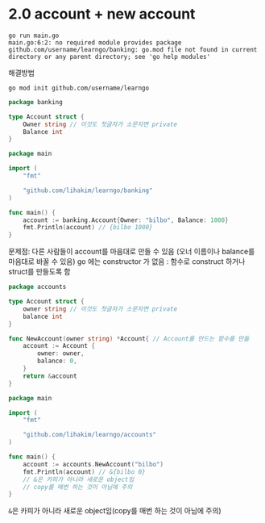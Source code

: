 # 2.0 account + new account

```
go run main.go
main.go:6:2: no required module provides package github.com/username/learngo/banking: go.mod file not found in current directory or any parent directory; see 'go help modules'
```

해결방법

```
go mod init github.com/username/learngo
```

```go
package banking

type Account struct {
	Owner string // 이것도 첫글자가 소문자면 private
	Balance int
}
```

```go
package main

import (
	"fmt"

	"github.com/lihakim/learngo/banking"
)

func main() {
	account := banking.Account{Owner: "bilbo", Balance: 1000}
	fmt.Println(account) // {bilbo 1000}
}
```

문제점: 다른 사람들이 account를 마음대로 만들 수 있음 (오너 이름이나 balance를 마음대로 바꿀 수 있음)
go 에는 constructor 가 없음 : 함수로 construct 하거나 struct를 만들도록 함

```go
package accounts

type Account struct {
	owner string // 이것도 첫글자가 소문자면 private
	balance int
}

func NewAccount(owner string) *Account{ // Account를 만드는 함수를 만듦
	account := Account {
		owner: owner,
		balance: 0,
	}
	return &account
}
```

```go
package main

import (
	"fmt"

	"github.com/lihakim/learngo/accounts"
)

func main() {
	account := accounts.NewAccount("bilbo")
	fmt.Println(account) // &{bilbo 0}
	// &은 카피가 아니라 새로운 object임
	// copy를 매번 하는 것이 아님에 주의
}
```

`&`은 카피가 아니라 새로운 object임(copy를 매번 하는 것이 아님에 주의)
